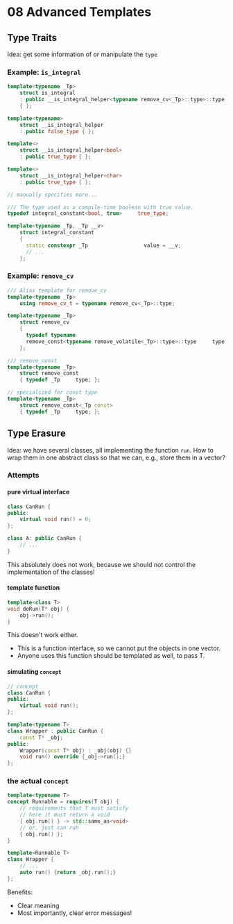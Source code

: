 # 08 Advanced Templates

## Type Traits

Idea: get some information of or manipulate the `type`

### Example: `is_integral`

```Cpp
template<typename _Tp>
    struct is_integral
    : public __is_integral_helper<typename remove_cv<_Tp>::type>::type
    { };

template<typename>
    struct __is_integral_helper
    : public false_type { };

template<>
    struct __is_integral_helper<bool>
    : public true_type { };

template<>
    struct __is_integral_helper<char>
    : public true_type { };

// manually specifies more...

/// The type used as a compile-time boolean with true value.
typedef integral_constant<bool, true>     true_type;

template<typename _Tp, _Tp __v>
    struct integral_constant
    {
      static constexpr _Tp                  value = __v;
      // ...
    };
```

### Example: `remove_cv`

```Cpp
/// Alias template for remove_cv
template<typename _Tp>
    using remove_cv_t = typename remove_cv<_Tp>::type;

template<typename _Tp>
    struct remove_cv
    {
      typedef typename
      remove_const<typename remove_volatile<_Tp>::type>::type     type;
    };

/// remove_const
template<typename _Tp>
    struct remove_const
    { typedef _Tp     type; };

// specialized for const type
template<typename _Tp>
    struct remove_const<_Tp const>
    { typedef _Tp     type; };
```

## Type Erasure

Idea: we have several classes, all implementing the function `run`. How to wrap them in one abstract class so that we can, e.g., store them in a vector?

### Attempts

#### pure virtual interface

```Cpp
class CanRun {
public:
    virtual void run() = 0;
};

class A: public CanRun {
    // ...
}
```

This absolutely does not work, because we should not control the implementation of the classes!

#### template function

```Cpp
template<class T>
void doRun(T* obj) {
    obj->run();
}
```

This doesn't work either.

- This is a function interface, so we cannot put the objects in one vector.
- Anyone uses this function should be templated as well, to pass T.

#### simulating `concept`

```Cpp
// concept
class CanRun {
public:
    virtual void run();
};

template<typename T>
class Wrapper : public CanRun {
    const T* _obj;
public:
    Wrapper(const T* obj) : _obj(obj) {}
    void run() override {_obj->run();}
};
```

### the actual `concept`

```Cpp
template<typename T>
concept Runnable = requires(T obj) {
    // requirements that T must satisfy
    // here it must return a void
    { obj.run() } -> std::same_as<void>
    // or, just can run
    { obj.run() };
}

template<Runnable T>
class Wrapper {
    // ...
    auto run() {return _obj.run();}
};
```

Benefits:

- Clear meaning
- Most importantly, clear error messages!